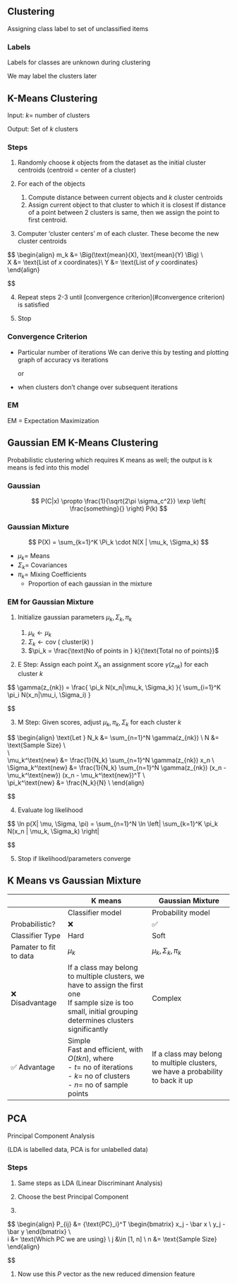 ## Clustering

Assigning class label to set of unclassified items

### Labels

Labels for classes are unknown during clustering

We may label the clusters later

## K-Means Clustering

Input: $k =$ number of clusters

Output: Set of $k$ clusters

### Steps

1. Randomly choose $k$ objects from the dataset as the initial cluster centroids
   (centroid = center of a cluster)

2. For each of the objects
   1. Compute distance between current objects and $k$ cluster centroids
   2. Assign current object to that cluster to which it is closest
      If distance of a point between 2 clusters is same, then we assign the point to first centroid.

3. Computer ‘cluster centers’ $m$ of each cluster. These become the new cluster centroids
   

$$
   \begin{align}
   m_k &= \Big(\text{mean}(X), \text{mean}(Y) \Big) \\   
   X &= \text{List of $x$ coordinates}\\   Y &= \text{List of $y$ coordinates}
   \end{align}
   

$$

4. Repeat steps 2-3 until [convergence criterion](#convergence criterion) is satisfied

5. Stop

### Convergence Criterion

- Particular number of iterations
  We can derive this by testing and plotting graph of accuracy vs iterations
  
  or
  
- when clusters don’t change over subsequent iterations

### EM

EM = Expectation Maximization

## Gaussian EM K-Means Clustering

Probabilistic clustering which requires K means as well; the output is k means is fed into this model

### Gaussian

$$
P(C|x) \propto
\frac{1}{\sqrt{2\pi \sigma_c^2}} \exp \left(
\frac{something}{}
\right)
P(k)
$$

### Gaussian Mixture

$$
P(X) =
\sum_{k=1}^K \Pi_k \cdot  N(X | \mu_k, \Sigma_k)
$$

- $\mu_k =$ Means
- $\Sigma_k =$ Covariances
- $\pi_k =$ Mixing Coefficients
    - Proportion of each gaussian in the mixture

### EM for Gaussian Mixture

1. Initialize gaussian parameters $\mu_k, \Sigma_k, \pi_k$

   1. $\mu_k \leftarrow \mu_k$
   2. $\Sigma_k \leftarrow \text{cov $\Big($ cluster($k$) $\Big)$}$
   3. $\pi_k = \frac{\text{No of points in } k}{\text{Total no of points}}$

2. E Step: Assign each point $X_n$ an assignment score $\gamma(z_{nk})$ for each cluster $k$
   

$$
   \gamma(z_{nk}) = \frac{
   \pi_k N(x_n|\mu_k, \Sigma_k)
   }{
   \sum_{i=1}^K \pi_i N(x_n|\mu_i, \Sigma_i)
   }
   

$$

3. M Step: Given scores, adjust $\mu_k, \pi_k, \Sigma_k$ for each cluster $k$
   

$$
   \begin{align}
   \text{Let }
   N_k &= \sum_{n=1}^N \gamma(z_{nk}) \\   N &= \text{Sample Size} \\   
   \\   
   \mu_k^\text{new} &=
   \frac{1}{N_k}
   \sum_{n=1}^N \gamma(z_{nk}) x_n
   \\   \Sigma_k^\text{new} &=
   \frac{1}{N_k}
   \sum_{n=1}^N \gamma(z_{nk})
   (x_n - \mu_k^\text{new})
   (x_n - \mu_k^\text{new})^T
   \\   
   \pi_k^\text{new} &= \frac{N_k}{N} \\   \end{align}
   

$$
   
4. Evaluate log likelihood
   

$$
   \ln p(X| \mu, \Sigma, \pi) =
   \sum_{n=1}^N
   \ln \left|
   \sum_{k=1}^K \pi_k N(x_n | \mu_k, \Sigma_k)
   \right|
   

$$
   
5. Stop if likelihood/parameters converge

## K Means vs Gaussian Mixture

|                        | K means                                                      | Gaussian Mixture                                             |
| ---------------------- | ------------------------------------------------------------ | ------------------------------------------------------------ |
|                        | Classifier model                                             | Probability model                                            |
| Probabilistic?         | ❌                                                            | ✅                                                            |
| Classifier Type        | Hard                                                         | Soft                                                         |
| Pamater to fit to data | $\mu_k$                                                      | $\mu_k, \Sigma_k, \pi_k$                                     |
| ❌ Disadvantage         | If a class may belong to multiple clusters, we have to assign the first one<br />If sample size is too small, initial grouping determines clusters significantly | Complex                                                      |
| ✅ Advantage            | Simple<br />Fast and efficient, with $O(tkn),$ where<br />- $t =$ no of iterations<br/>- $k =$ no of clusters<br/>- $n =$ no of sample points | If a class may belong to multiple clusters, we have a probability to back it up |

## PCA

Principal Component Analysis

(LDA is labelled data, PCA is for unlabelled data)

### Steps

1. Same steps as LDA (Linear Discriminant Analysis)

1. Choose the best Principal Component

3. 

$$
   \begin{align}
   P_{ij} &= {\text{PC}_i}^T
   \begin{bmatrix}
   x_j - \bar x \\   y_j - \bar y
   \end{bmatrix} \\   
   i &= \text{Which PC we are using} \\   j &\in [1, n] \\   n &= \text{Sample Size}
   \end{align}
   

$$

1. Now use this $P$ vector as the new reduced dimension feature

